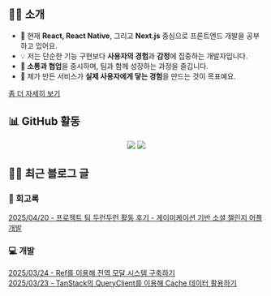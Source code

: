 
## 👨‍💻 소개
- 🌱 현재 **React, React Native**, 그리고 **Next.js** 중심으로 프론트엔드 개발을 공부하고 있어요.
- 💡 저는 단순한 기능 구현보다 **사용자의 경험**과 **감정**에 집중하는 개발자입니다.
- 🤝 **소통과 협업**을 중시하며, 팀과 함께 성장하는 과정을 즐깁니다.
- 🎯 제가 만든 서비스가 **실제 사용자에게 닿는 경험**을 만드는 것이 목표예요.

[좀 더 자세히 보기](https://hin6150.oopy.io)


## 📊 GitHub 활동
<p align="center">
  <img src="https://github-readme-stats.vercel.app/api?username=hin6150&show_icons=true" />
  <img src="https://github-readme-streak-stats.herokuapp.com?user=hin6150" />
</p>


## ✍🏻 최근 블로그 글

### 📘 회고록
[2025/04/20 - 프로젝트 팀 두런두런 활동 후기 - 게이미케이션 기반 소셜 챌린지 어플 개발](https://hin6150.tistory.com/11) <br/>


### 💻 개발
[2025/03/24 - Ref를 이용해 전역 모달 시스템 구축하기](https://hin6150.tistory.com/9) <br/>
[2025/03/23 - TanStack의 QueryClient를 이용해 Cache 데이터 활용하기](https://hin6150.tistory.com/8) <br/>

